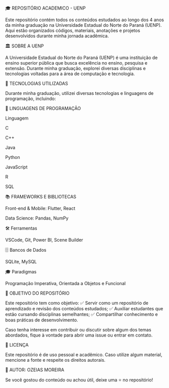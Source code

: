 🎓 REPOSITÓRIO ACADEMICO - UENP 

 Este repositório contém todos os conteúdos estudados ao longo dos 4 anos da minha graduação na Universidade Estadual do Norte do Paraná (UENP). Aqui estão organizados códigos, materiais, anotações e projetos     desenvolvidos durante minha jornada acadêmica.
 

🏛 SOBRE A UENP

A Universidade Estadual do Norte do Paraná (UENP) é uma instituição de ensino superior pública que busca excelência no ensino, pesquisa e extensão. Durante minha graduação, explorei diversas disciplinas e tecnologias voltadas para a área de computação e tecnologia.


🚀 TECNOLOGIAS UTILIZADAS

Durante minha graduação, utilizei diversas tecnologias e linguagens de programação, incluindo:


📌 LINGUAGENS DE PROGRAMAÇÃO

Linguagem


C



C++



Java



Python



JavaScript



R



SQL



📚 FRAMEWORKS E BIBLIOTECAS

Front-end & Mobile: Flutter, React

Data Science: Pandas, NumPy

🛠 Ferramentas

VSCode, Git, Power BI, Scene Builder

🗄 Bancos de Dados

SQLite, MySQL

🎓 Paradigmas

Programação Imperativa, Orientada a Objetos e Funcional


🎯 OBJETIVO DO REPOSITÓRIO

Este repositório tem como objetivo:
✅ Servir como um repositório de aprendizado e revisão dos conteúdos estudados;
✅ Auxiliar estudantes que estão cursando disciplinas semelhantes;
✅ Compartilhar conhecimento e boas práticas de desenvolvimento.


Caso tenha interesse em contribuir ou discutir sobre algum dos temas abordados, fique à vontade para abrir uma issue ou entrar em contato.


📜 LICENÇA

Este repositório é de uso pessoal e acadêmico. Caso utilize algum material, mencione a fonte e respeite os direitos autorais.


📌 AUTOR: OZEIAS MOREIRA

Se você gostou do conteúdo ou achou útil, deixe uma ⭐ no repositório!

